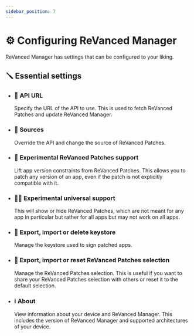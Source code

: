 ```yaml
---
sidebar_position: 7
---
```


# ⚙️ Configuring ReVanced Manager

ReVanced Manager has settings that can be configured to your liking.

## 🪛 Essential settings

- ### 🔗 API URL

  Specify the URL of the API to use. This is used to fetch ReVanced Patches and update ReVanced Manager.

- ### 🧬 Sources

  Override the API and change the source of ReVanced Patches.

- ### 🧪 Experimental ReVanced Patches support

  Lift app version constraints from ReVanced Patches. This allows you to patch any version of an app, even if the patch is not explicitly compatible with it.

- ### 🧑‍🔬 Experimental universal support

  This will show or hide ReVanced Patches, which are not meant for any app in particular but rather for all apps but may not work on all apps.

- ### 🔑 Export, import or delete keystore

  Manage the keystore used to sign patched apps.

- ### 📄 Export, import or reset ReVanced Patches selection

  Manage the ReVanced Patches selection. This is useful if you want to share your ReVanced Patches selection with others or reset it to the default selection.

- ### ℹ️ About

  View information about your device and ReVanced Manager. This includes the version of ReVanced Manager and supported architectures of your device.